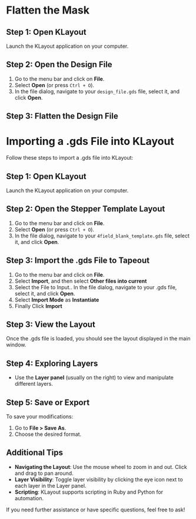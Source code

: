# Flatten the Mask
## Step 1: Open KLayout
Launch the KLayout application on your computer.

## Step 2: Open the Design File
1. Go to the menu bar and click on **File**.
2. Select **Open** (or press `Ctrl + O`).
3. In the file dialog, navigate to your `design_file.gds` file, select it, and click **Open**.

## Step 3: Flatten the Design File


# Importing a .gds File into KLayout

Follow these steps to import a .gds file into KLayout:

## Step 1: Open KLayout
Launch the KLayout application on your computer.

## Step 2: Open the Stepper Template Layout
1. Go to the menu bar and click on **File**.
2. Select **Open** (or press `Ctrl + O`).
3. In the file dialog, navigate to your `4field_blank_template.gds` file, select it, and click **Open**.
      
## Step 3: Import the .gds File to Tapeout
1. Go to the menu bar and click on **File**.
2. Select **Import**,  and then  select **Other files into current**
4. Select the File to Input.. In the file dialog, navigate to your .gds file, select it, and click **Open**.
5. Select **Import Mode** as **Instantiate**
6. Finally Click **Import**

## Step 3: View the Layout
Once the .gds file is loaded, you should see the layout displayed in the main window.

## Step 4: Exploring Layers
- Use the **Layer panel** (usually on the right) to view and manipulate different layers.

## Step 5: Save or Export
To save your modifications:
1. Go to **File > Save As**.
2. Choose the desired format.

## Additional Tips

- **Navigating the Layout**: Use the mouse wheel to zoom in and out. Click and drag to pan around.
- **Layer Visibility**: Toggle layer visibility by clicking the eye icon next to each layer in the Layer panel.
- **Scripting**: KLayout supports scripting in Ruby and Python for automation.

If you need further assistance or have specific questions, feel free to ask!

